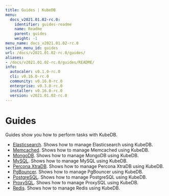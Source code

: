```yaml
---
title: Guides | KubeDB
menu:
  docs_v2021.01.02-rc.0:
    identifier: guides-readme
    name: Readme
    parent: guides
    weight: -1
menu_name: docs_v2021.01.02-rc.0
section_menu_id: guides
url: /docs/v2021.01.02-rc.0/guides/
aliases:
- /docs/v2021.01.02-rc.0/guides/README/
info:
  autocaler: v0.1.0-rc.0
  cli: v0.16.0-rc.0
  community: v0.16.0-rc.0
  enterprise: v0.3.0-rc.0
  installer: v0.16.0-rc.0
  version: v2021.01.02-rc.0
---
```


# Guides

Guides show you how to perform tasks with KubeDB.

- [Elasticsearch](/docs/v2021.01.02-rc.0/guides/elasticsearch/README). Shows how to manage Elasticsearch using KubeDB.
- [Memcached](/docs/v2021.01.02-rc.0/guides/memcached/README). Shows how to manage Memcached using KubeDB.
- [MongoDB](/docs/v2021.01.02-rc.0/guides/mongodb/README). Shows how to manage MongoDB using KubeDB.
- [MySQL](/docs/v2021.01.02-rc.0/guides/mysql/README). Shows how to manage MySQL using KubeDB.
- [Percona XtraDB](/docs/v2021.01.02-rc.0/guides/percona-xtradb/README). Shows how to manage Percona XtraDB using KubeDB.
- [PgBouncer](/docs/v2021.01.02-rc.0/guides/pgbouncer/README). Shows how to manage PgBouncer using KubeDB.
- [PostgreSQL](/docs/v2021.01.02-rc.0/guides/postgres/README). Shows how to manage PostgreSQL using KubeDB.
- [ProxySQL](/docs/v2021.01.02-rc.0/guides/proxysql/README). Shows how to manage ProxySQL using KubeDB.
- [Redis](/docs/v2021.01.02-rc.0/guides/redis/README). Shows how to manage Redis using KubeDB.
